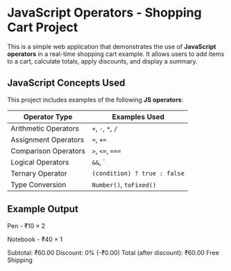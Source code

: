 #  JavaScript Operators - Shopping Cart Project

This is a simple web application that demonstrates the use of **JavaScript operators** in a real-time shopping cart example. It allows users to add items to a cart, calculate totals, apply discounts, and display a summary.

##  JavaScript Concepts Used

This project includes examples of the following **JS operators**:

| Operator Type        | Examples Used                     |
|----------------------|-----------------------------------|
| Arithmetic Operators | `+`, `-`, `*`, `/`                |
| Assignment Operators | `=`, `+=`                         |
| Comparison Operators | `>`, `<=`, `===`                  |
| Logical Operators    | `&&`, `||`                        |
| Ternary Operator     | `(condition) ? true : false`      |
| Type Conversion      | `Number()`, `toFixed()`           |


##  Example Output

Pen - ₹10 × 2

Notebook - ₹40 × 1

Subtotal: ₹60.00
Discount: 0% (-₹0.00)
Total (after discount): ₹60.00
Free Shipping
